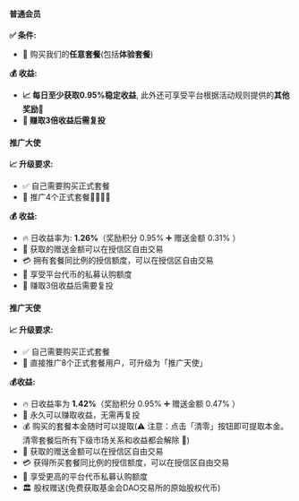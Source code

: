 #### 普通会员

**✅ 条件:**

* 🛒 购买我们的**任意套餐**(包括**体验套餐**)

**💰 收益:**

* **📈 每日至少获取0.95%稳定收益**, 此外还可享受平台根据活动规则提供的**其他奖励🎁**
* **🔄 赚取3倍收益后需复投**

#### 推广大使

**📈 升级要求:**

* ✅ 自己需要购买正式套餐
* 📢 推广4个正式套餐👤👤👤👤

**💰 收益:**

* 🔥 日收益率为: **1.26%**（奖励积分 0.95% ➕ 赠送金额 0.31% ）
* 💎 获取的赠送金额可以在授信区自由交易
* 💳 拥有套餐同比例的授信额度，可以在授信区自由交易
* 🚀 享受平台代币的私募认购额度
* 🔄 赚取3倍收益后需要复投

#### 推广天使

**📈 升级要求:**

* ✅ 自己需要购买正式套餐
* 📢 直接推广8个正式套餐用户，可升级为「推广天使」

**💰收益:**

* 🔥 日收益率为 **1.42%**（奖励积分 0.95% ➕ 赠送金额 0.47% ）
* 💎 永久可以赚取收益，无需再复投
* 💰 购买的套餐本金随时可以提取(⚠️ 注意：点击「清零」按钮即可提取本金。清零套餐后所有下级市场关系和收益都会解除 🚨)
* 🔄 获取的赠送金额可以在授信区自由交易
* 💳 获得所买套餐同比例的授信额度，可以在授信区自由交易
* 🚀 享受更高的平台代币私募认购额度
* 🏛️ 股权赠送(免费获取基金会DAO交易所的原始股权代币)